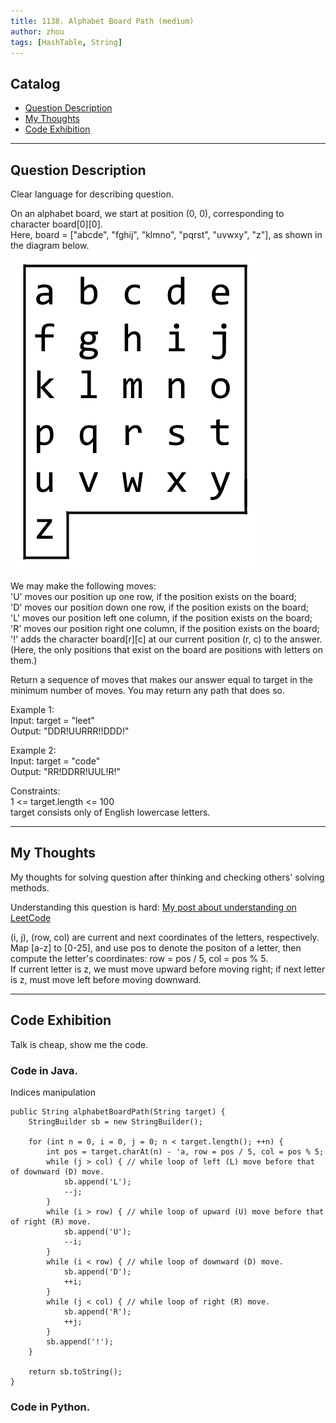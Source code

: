 ```yaml
---
title: 1138. Alphabet Board Path (medium)                   
author: zhou      
tags: [HashTable, String]            
---
```


       

## Catalog  
+ [Question Description](#partI)
+ [My Thoughts](#partII)
+ [Code Exhibition](#partIII)

----------------------------------

## Question Description
Clear language for describing question.    

On an alphabet board, we start at position (0, 0), corresponding to character board[0][0].     
Here, board = ["abcde", "fghij", "klmno", "pqrst", "uvwxy", "z"], as shown in the diagram below.     
![Explain Image1](img/img1138.png ) 

We may make the following moves:     
'U' moves our position up one row, if the position exists on the board;   
'D' moves our position down one row, if the position exists on the board;   
'L' moves our position left one column, if the position exists on the board;   
'R' moves our position right one column, if the position exists on the board;   
'!' adds the character board[r][c] at our current position (r, c) to the answer.   
(Here, the only positions that exist on the board are positions with letters on them.)    

Return a sequence of moves that makes our answer equal to target in the minimum number of moves.  You may return any path that does so.    

Example 1:     
Input: target = "leet"    
Output: "DDR!UURRR!!DDD!"      

Example 2:     
Input: target = "code"   
Output: "RR!DDRR!UUL!R!"    

Constraints:    
1 <= target.length <= 100    
target consists only of English lowercase letters.    


----------------------------------

## My Thoughts
My thoughts for solving question after thinking and checking others' solving methods.        

Understanding this question is hard: [My post about understanding on LeetCode](https://leetcode.com/problems/alphabet-board-path/discuss/351596/Understanding-this-question-costs-me-around-2hrs!!)           

(i, j), (row, col) are current and next coordinates of the letters, respectively.     
Map [a-z] to [0-25], and use pos to denote the positon of a letter, then compute the letter's coordinates: row = pos / 5, col = pos % 5.    
If current letter is z, we must move upward before moving right; if next letter is z, must move left before moving downward.     


----------------------------------

## Code Exhibition
Talk is cheap, show me the code.    
### Code in Java.     
Indices manipulation     

    public String alphabetBoardPath(String target) {
        StringBuilder sb = new StringBuilder();
        
        for (int n = 0, i = 0, j = 0; n < target.length(); ++n) {
            int pos = target.charAt(n) - 'a, row = pos / 5, col = pos % 5;
            while (j > col) { // while loop of left (L) move before that of downward (D) move.
                sb.append('L');
                --j;
            }
            while (i > row) { // while loop of upward (U) move before that of right (R) move.
                sb.append('U');
                --i;
            }
            while (i < row) { // while loop of downward (D) move.
                sb.append('D');
                ++i;
            }
            while (j < col) { // while loop of right (R) move.
                sb.append('R');
                ++j;
            }
            sb.append('!');   
        }
        
        return sb.toString();
    }


### Code in Python.   




